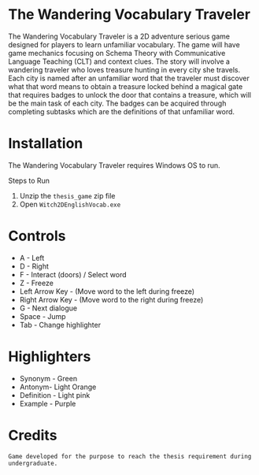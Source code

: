 # The Wandering Vocabulary Traveler
The Wandering Vocabulary Traveler is a 2D adventure serious game designed for players to learn unfamiliar vocabulary. The game will have game mechanics focusing on Schema Theory with Communicative Language Teaching (CLT) and context clues. The story will involve a wandering traveler who loves treasure hunting in every city she travels. Each city is named after an unfamiliar word that the traveler must discover what that word means to obtain a treasure locked behind a magical gate that requires badges to unlock the door that contains a treasure, which will be the main task of each city. The badges can be acquired through completing subtasks which are the definitions of that unfamiliar word.

# Installation
The Wandering Vocabulary Traveler requires Windows OS to run.

Steps to Run
1. Unzip the ``thesis_game`` zip file
2. Open ``Witch2DEnglishVocab.exe``

# Controls
* A - Left
* D - Right
* F - Interact (doors) / Select word
* Z - Freeze
* Left Arrow Key - (Move word to the left during freeze)
* Right Arrow Key - (Move word to the right during freeze)
* G - Next dialogue
* Space - Jump
* Tab - Change highlighter

# Highlighters
* Synonym - Green
* Antonym- Light Orange
* Definition - Light pink
* Example - Purple
 

# Credits
```
Game developed for the purpose to reach the thesis requirement during undergraduate. 
```
